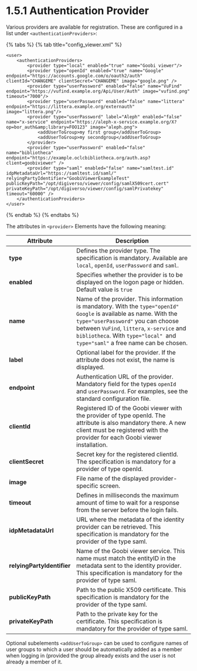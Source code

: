 # 1.5.1 Authentication Provider

Various providers are available for registration. These are configured in a list under `<authenticationProviders>`:

{% tabs %}
{% tab title="config_viewer.xml" %}
```markup
<user>
    <authenticationProviders>
        <provider type="local" enabled="true" name="Goobi viewer"/>
        <provider type="openId" enabled="true" name="Google" endpoint="https://accounts.google.com/o/oauth2/auth" clientId="CHANGEME" clientSecret="CHANGEME" image="google.png" />
        <provider type="userPassword" enabled="false" name="VuFind" endpoint="https://vufind.example.org/Api/User/Auth" image="vufind.png" timeout="7000"/>
        <provider type="userPassword" enabled="false" name="littera" endpoint="https://littera.example.org/externauth" image="littera.png"/>
        <provider type="userPassword" label="Aleph" enabled="false" name="x-service" endpoint="https://aleph-x-service.example.org/X?op=bor_auth&amp;library=FOO123" image="aleph.png">
            <addUserToGroup>my first group</addUserToGroup>
            <addUserToGroup>my secondgroup</addUserToGroup>
        </provider>
        <provider type="userPassword" enabled="false" name="bibliotheca" endpoint="https://example.oclcbibliotheca.org/auth.asp?client=goobiviewer" />
        <provider type="saml" enabled="false" name="samltest.id" idpMetadataUrl="https://samltest.id/saml/" relyingPartyIdentifier="GoobiViewerExampleTest" publicKeyPath="/opt/digiverso/viewer/config/samlX509cert.cert" privateKeyPath="/opt/digiverso/viewer/config/samlPrivatekey" timeout="60000" />
    </authenticationProviders>
</user>
```
{% endtab %}
{% endtabs %}

The attributes in `<provider>` Elements have the following meaning:

| Attribute                  | Description                                                                                                                                                                                                                                                                           |
| -------------------------- | ------------------------------------------------------------------------------------------------------------------------------------------------------------------------------------------------------------------------------------------------------------------------------------- |
| **type**                   | Defines the provider type. The specification is mandatory. Available are `local`, `openId`, `userPassword` and `saml`.                                                                                                                                                                |
| **enabled**                | Specifies whether the provider is to be displayed on the logon page or hidden. Default value is `true`                                                                                                                                                                                |
| **name**                   | Name of the provider. This information is mandatory. With the `type="openId" Google` is available as name. With the `type="userPassword"` you can choose between `VuFind`, `littera`, `x-service` and `bibliotheca`. With `type="local" `and `type="saml"` a free name can be chosen. |
| **label**                  | Optional label for the provider. If the attribute does not exist, the name is displayed.                                                                                                                                                                                              |
| **endpoint**               | Authentication URL of the provider. Mandatory field for the types `openId` and `userPassword`. For examples, see the standard configuration file.                                                                                                                                     |
| **clientId**               | Registered ID of the Goobi viewer with the provider of type openId. The attribute is also mandatory there. A new client must be registered with the provider for each Goobi viewer installation.                                                                                      |
| **clientSecret**           | Secret key for the registered clientId. The specification is mandatory for a provider of type openId.                                                                                                                                                                                 |
| **image**                  | File name of the displayed provider-specific screen.                                                                                                                                                                                                                                  |
| **timeout**                | Defines in milliseconds the maximum amount of time to wait for a response from the server before the login fails.                                                                                                                                                                     |
| **idpMetadataUrl**         | URL where the metadata of the identity provider can be retrieved. This specification is mandatory for the provider of the type saml.                                                                                                                                                  |
| **relyingPartyIdentifier** | Name of the Goobi viewer service. This name must match the entityID in the metadata sent to the identity provider. This specification is mandatory for the provider of type saml.                                                                                                     |
| **publicKeyPath**          | Path to the public X509 certificate. This specification is mandatory for the provider of the type saml.                                                                                                                                                                               |
| **privateKeyPath**         | Path to the private key for the certificate. This specification is mandatory for the provider of type saml.                                                                                                                                                                           |

Optional subelements `<addUserToGroup>` can be used to configure names of user groups to which a user should be automatically added as a member when logging in (provided the group already exists and the user is not already a member of it.
